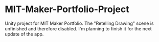 # MIT-Maker-Portfolio-Project
Unity project for MIT Maker Portfolio. The "Retelling Drawing" scene is unfinished and therefore disabled. I'm planning to finish it for the next update of the app.
